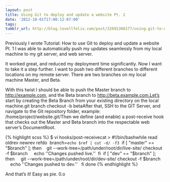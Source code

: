 ```yaml
---
layout: post
title: Using Git to deploy and update a website Pt. 2
date: '2012-10-01T17:00:12-07:00'
tags: 
tumblr_url: http://blog.lovellfelix.com/post/32691308177/using-git-to-deploy-and-update-a-website-pt-2
---
```

Previously I wrote Tutorial: How to use Git to deploy and update a website Pt. 1 I was able to automatically
push my updates seamlessly from my local machine to my git server, and web server.

It worked great, and reduced my deployment time significantly. Now I want to take it a step further. I want to push two
different branches to different locations on my remote server.
There are two branches on my local machine Master, and Beta.

With this twist I should be able to push the Master branch to http://example.com, and the Beta branch to
http://beta.example.com.Let’s start by creating the Beta Branch from your existing directory on the local machine.git branch
checkout -b betaAfter that, SSH to the GIT Server, and navigate to the Git repository folder,
example: /home/project/website.git/Then we define (and enable) a post-receive hook that checks out the Master and Beta branch
into the respectable web server’s DocumentRoot.

{% highlight scss %}
$ vi hooks/post-receivecat >
#!/bin/bashwhile read oldrev newrev refdo  branch=`echo $ref | cut -d/ -f3`  if [ "master" == "$branch" ];
then    git --work-tree=/path/under/root/dir/live-site/ checkout -f $branch    
echo ''Changes pushed live.''  fi  if [ "dev" == "$branch" ];
then    
git --work-tree=/path/under/root/dir/dev-site/ checkout -f $branch    
echo ''Changes pushed to dev.''  
fi done
{% endhighlight %}

And that’s it! Easy as pie. 0.o  

